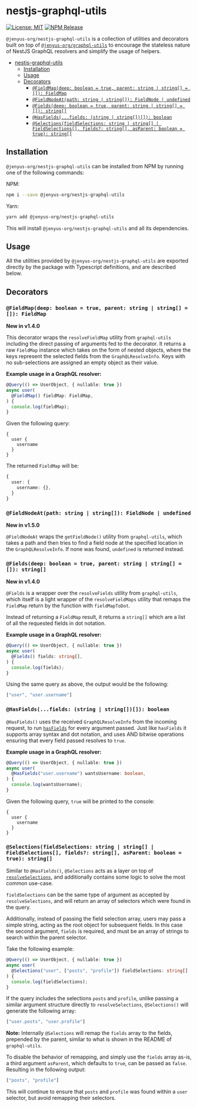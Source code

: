 # nestjs-graphql-utils
[![License: MIT](https://img.shields.io/badge/License-MIT-yellow.svg)](https://opensource.org/licenses/MIT)
[![NPM Release](https://img.shields.io/npm/v/@jenyus-org/nestjs-graphql-utils)](https://www.npmjs.com/package/@jenyus-org/nestjs-graphql-utils)

`@jenyus-org/nestjs-graphql-utils` is a collection of utilities and decorators built on top of [`@jenyus-org/graphql-utils`](../graphql-utils/) to encourage the stateless nature of NestJS GraphQL resolvers and simplify the usage of helpers.

- [nestjs-graphql-utils](#nestjs-graphql-utils)
  - [Installation](#installation)
  - [Usage](#usage)
  - [Decorators](#decorators)
    - [`@FieldMap(deep: boolean = true, parent: string | string[] = []): FieldMap`](#fieldmapdeep-boolean--true-parent-string--string---fieldmap)
    - [`@FieldNodeAt(path: string | string[]): FieldNode | undefined`](#fieldnodeatpath-string--string-fieldnode--undefined)
    - [`@Fields(deep: boolean = true, parent: string | string[] = []): string[]`](#fieldsdeep-boolean--true-parent-string--string---string)
    - [`@HasFields(...fields: (string | string[])[]): boolean`](#hasfieldsfields-string--string-boolean)
    - [`@Selections(fieldSelections: string | string[] | FieldSelections[], fields?: string[], asParent: boolean = true): string[]`](#selectionsfieldselections-string--string--fieldselections-fields-string-asparent-boolean--true-string)

## Installation

`@jenyus-org/nestjs-graphql-utils` can be installed from NPM by running one of the following commands:

NPM:

```bash
npm i --save @jenyus-org/nestjs-graphql-utils
```

Yarn:

```bash
yarn add @jenyus-org/nestjs-graphql-utils
```

This will install `@jenyus-org/nestjs-graphql-utils` and all its dependencies.

## Usage

All the utilities provided by `@jenyus-org/nestjs-graphql-utils` are exported directly by the package with Typescript definitions, and are described below.

## Decorators

### `@FieldMap(deep: boolean = true, parent: string | string[] = []): FieldMap`

**New in v1.4.0**

This decorator wraps the `resolveFieldMap` utility from `graphql-utils` including the direct passing of arguments fed to the decorator. It returns a raw `FieldMap` instance which takes on the form of nested objects, where the keys represent the selected fields from the `GraphQLResolveInfo`. Keys with no sub-selections are assigned an empty object as their value.

**Example usage in a GraphQL resolver:**

```ts
@Query(() => UserObject, { nullable: true })
async user(
  @FieldMap() fieldMap: FieldMap,
) {
  console.log(fieldMap);
}
```

Given the following query:

```gql
{
  user {
    username
  }
}
```

The returned `FieldMap` will be:

```ts
{
  user: {
    username: {},
  }
}
```

### `@FieldNodeAt(path: string | string[]): FieldNode | undefined`

**New in v1.5.0**

`@FieldNodeAt` wraps the `getFieldNode()` utility from `graphql-utils`, which takes a path and then tries to find a field node at the specified location in the `GraphQLResolveInfo`. If none was found, `undefined` is returned instead.

### `@Fields(deep: boolean = true, parent: string | string[] = []): string[]`

**New in v1.4.0**

`@Fields` is a wrapper over the `resolveFields` utility from `graphql-utils`, which itself is a light wrapper of the `resolveFieldMaps` utility that remaps the `FieldMap` return by the function with `fieldMapToDot`.

Instead of returning a `FieldMap` result, it returns a `string[]` which are a list of all the requested fields in dot notation.

**Example usage in a GraphQL resolver:**

```ts
@Query(() => UserObject, { nullable: true })
async user(
  @Fields() fields: string[],
) {
  console.log(fields);
}
```

Using the same query as above, the output would be the following:

```ts
["user", "user.username"]
```

### `@HasFields(...fields: (string | string[])[]): boolean`

`@HasFields()` uses the received `GraphQLResolveInfo` from the incoming request, to run [`hasFields`](../graphql-utils/../README.md) for every argument passed. Just like `hasFields` it supports array syntax and dot notation, and uses AND bitwise operations ensuring that every field passed resolves to `true`.

**Example usage in a GraphQL resolver:**

```ts
@Query(() => UserObject, { nullable: true })
async user(
  @HasFields("user.username") wantsUsername: boolean,
) {
  console.log(wantsUsername);
}
```

Given the following query, `true` will be printed to the console:

```gql
{
  user {
    username
  }
}
```

### `@Selections(fieldSelections: string | string[] | FieldSelections[], fields?: string[], asParent: boolean = true): string[]`

Similar to `@HasFields()`, `@Selections` acts as a layer on top of [`resolveSelections`](../graphql-utils/README.md), and additionally contains some logic to solve the most common use-case.

`fieldSelections` can be the same type of argument as accepted by `resolveSelections`, and will return an array of selectors which were found in the query.

Additionally, instead of passing the field selection array, users may pass a simple string, acting as the root object for subsequent fields. In this case the second argument, `fields` is required, and must be an array of strings to search within the parent selector.

Take the following example:

```ts
@Query(() => UserObject, { nullable: true })
async user(
  @Selections("user", ["posts", "profile"]) fieldSelections: string[]
) {
  console.log(fieldSelections);
}
```

If the query includes the selections `posts` and `profile`, unlike passing a similar argument structure directly to `resolveSelections`, `@Selections()` will generate the following array:

```ts
["user.posts", "user.profile"]
```

**Note:** Internally `@Selections` will remap the `fields` array to the fields, prepended by the parent, similar to what is shown in the README of `graphql-utils`.

To disable the behavior of remapping, and simply use the `fields` array as-is, a third argument `asParent`, which defaults to `true`, can be passed as `false`. Resulting in the following output:

```ts
["posts", "profile"]
```

This will continue to ensure that `posts` and `profile` was found within a `user` selector, but avoid remapping their selectors.
